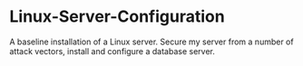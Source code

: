 # Linux-Server-Configuration
 A baseline installation of a Linux server. Secure my server from a number of attack vectors, install and configure a database server. 
